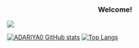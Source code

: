 <h3 align="center">Welcome!</h1>

<img src="https://img.shields.io/badge/Instagram-E4405F?style=for-the-badge&logo=instagram&logoColor=white" target="_blank"/>

[![ADARIYA0 GitHub stats](https://github-readme-stats.vercel.app/api?username=adariya0)](https://github.com/anuraghazra/github-readme-stats) [![Top Langs](https://github-readme-stats.vercel.app/api/top-langs/?username=adariya0)](https://github.com/anuraghazra/github-readme-stats)
